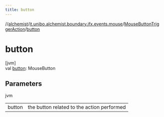 ```yaml
---
title: button
---
```

//[alchemist](../../../index.html)/[it.unibo.alchemist.boundary.jfx.events.mouse](../index.html)/[MouseButtonTriggerAction](index.html)/[button](button.html)



# button



[jvm]\
val [button](button.html): MouseButton



## Parameters


jvm

| | |
|---|---|
| button | the button related to the action performed |




